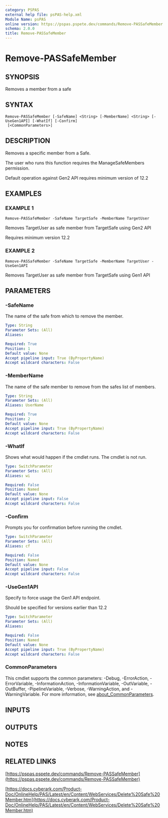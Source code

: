 ```yaml
---
category: PSPAS
external help file: psPAS-help.xml
Module Name: psPAS
online version: https://pspas.pspete.dev/commands/Remove-PASSafeMember
schema: 2.0.0
title: Remove-PASSafeMember
---
```


# Remove-PASSafeMember

## SYNOPSIS
Removes a member from a safe

## SYNTAX

```
Remove-PASSafeMember [-SafeName] <String> [-MemberName] <String> [-UseGen1API] [-WhatIf] [-Confirm]
 [<CommonParameters>]
```

## DESCRIPTION
Removes a specific member from a Safe.

The user who runs this function requires the ManageSafeMembers permission.

Default operation against Gen2 API requires minimum version of 12.2

## EXAMPLES

### EXAMPLE 1
```
Remove-PASSafeMember -SafeName TargetSafe -MemberName TargetUser
```

Removes TargetUser as safe member from TargetSafe using Gen2 API

Requires minimum version 12.2

### EXAMPLE 2
```
Remove-PASSafeMember -SafeName TargetSafe -MemberName TargetUser -UseGen1API
```

Removes TargetUser as safe member from TargetSafe using Gen1 API

## PARAMETERS

### -SafeName
The name of the safe from which to remove the member.

```yaml
Type: String
Parameter Sets: (All)
Aliases:

Required: True
Position: 1
Default value: None
Accept pipeline input: True (ByPropertyName)
Accept wildcard characters: False
```

### -MemberName
The name of the safe member to remove from the safes list of members.

```yaml
Type: String
Parameter Sets: (All)
Aliases: UserName

Required: True
Position: 2
Default value: None
Accept pipeline input: True (ByPropertyName)
Accept wildcard characters: False
```

### -WhatIf
Shows what would happen if the cmdlet runs.
The cmdlet is not run.

```yaml
Type: SwitchParameter
Parameter Sets: (All)
Aliases: wi

Required: False
Position: Named
Default value: None
Accept pipeline input: False
Accept wildcard characters: False
```

### -Confirm
Prompts you for confirmation before running the cmdlet.

```yaml
Type: SwitchParameter
Parameter Sets: (All)
Aliases: cf

Required: False
Position: Named
Default value: None
Accept pipeline input: False
Accept wildcard characters: False
```

### -UseGen1API
Specify to force usage the Gen1 API endpoint.

Should be specified for versions earlier than 12.2

```yaml
Type: SwitchParameter
Parameter Sets: (All)
Aliases:

Required: False
Position: Named
Default value: None
Accept pipeline input: True (ByPropertyName)
Accept wildcard characters: False
```

### CommonParameters
This cmdlet supports the common parameters: -Debug, -ErrorAction, -ErrorVariable, -InformationAction, -InformationVariable, -OutVariable, -OutBuffer, -PipelineVariable, -Verbose, -WarningAction, and -WarningVariable. For more information, see [about_CommonParameters](http://go.microsoft.com/fwlink/?LinkID=113216).

## INPUTS

## OUTPUTS

## NOTES

## RELATED LINKS

[https://pspas.pspete.dev/commands/Remove-PASSafeMember](https://pspas.pspete.dev/commands/Remove-PASSafeMember)

[https://docs.cyberark.com/Product-Doc/OnlineHelp/PAS/Latest/en/Content/WebServices/Delete%20Safe%20Member.htm](https://docs.cyberark.com/Product-Doc/OnlineHelp/PAS/Latest/en/Content/WebServices/Delete%20Safe%20Member.htm)
